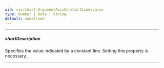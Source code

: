 ```yaml
---
uid: viz/chart:ArgumentAxisConstantLinesvalue
type: Number | Date | String
default: undefined
---
```

---
##### shortDescription
Specifies the value indicated by a constant line. Setting this property is necessary.

---
